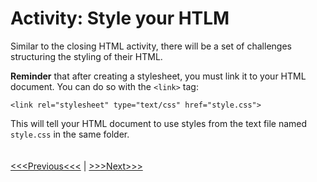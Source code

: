 # Activity: Style your HTLM

Similar to the closing HTML activity, there will be a set of challenges structuring the styling of their HTML.



<strong>Reminder</strong> that after creating a stylesheet, you must link it to your HTML document. You can do so with the `<link>` tag:

	<link rel="stylesheet" type="text/css" href="style.css">
	
This will tell your HTML document to use styles from the text file named `style.css` in the same folder.
<br/>
<br/>
<br/>
[<<<Previous<<<](selectors.md) | [>>>Next>>>](troubleshooting.md)